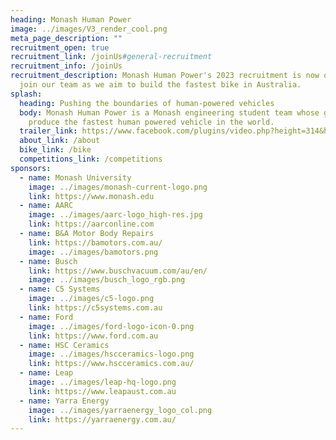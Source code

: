 ```yaml
---
heading: Monash Human Power
image: ../images/V3_render_cool.png
meta_page_description: ""
recruitment_open: true
recruitment_link: /joinUs#general-recruitment
recruitment_info: /joinUs
recruitment_description: Monash Human Power's 2023 recruitment is now open! Come
  join our team as we aim to build the fastest bike in Australia.
splash:
  heading: Pushing the boundaries of human-powered vehicles
  body: Monash Human Power is a Monash engineering student team whose goal is to
    produce the fastest human powered vehicle in the world.
  trailer_link: https://www.facebook.com/plugins/video.php?height=314&href=https%3A%2F%2Fwww.facebook.com%2FMonashHumanPower%2Fvideos%2F514883570018670%2F&show_text=false&width=560&t=0
  about_link: /about
  bike_link: /bike
  competitions_link: /competitions
sponsors:
  - name: Monash University
    image: ../images/monash-current-logo.png
    link: https://www.monash.edu
  - name: AARC
    image: ../images/aarc-logo_high-res.jpg
    link: https://aarconline.com
  - name: B&A Motor Body Repairs
    link: https://bamotors.com.au/
    image: ../images/bamotors.png
  - name: Busch
    link: https://www.buschvacuum.com/au/en/
    image: ../images/busch_logo_rgb.png
  - name: C5 Systems
    image: ../images/c5-logo.png
    link: https://c5systems.com.au
  - name: Ford
    image: ../images/ford-logo-icon-0.png
    link: https://www.ford.com.au
  - name: HSC Ceramics
    image: ../images/hscceramics-logo.png
    link: https://www.hscceramics.com.au/
  - name: Leap
    image: ../images/leap-hq-logo.png
    link: https://www.leapaust.com.au
  - name: Yarra Energy
    image: ../images/yarraenergy_logo_col.png
    link: https://yarraenergy.com.au/
---
```

